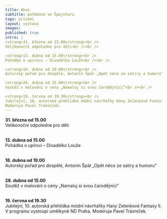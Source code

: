 ```yaml
---
title: Akce
subtitle: pořádané ve Špejcharu
tags: prizemi
layout: vystava
images:
published: true
intro: |
<strong>31. března od 15.00</strong><br />
Velikonoční odpoledne pro děti<br /><br />

<strong>13. dubna od 15.00</strong><br />
Pohádka o upírovi – Divadélko Louže<br /><br />

<strong>18. dubna od 19.00</strong><br />
Autorský pořad pro dospělé, Antonín Špát „Opět něco ze satiry a humoru“<br /><br />

<strong>28. dubna od 15.00</strong><br />
Soutěž v malování o ceny „Namaluj si svou čarodějnici“<br /><br />

<strong>19. června od 19.30</strong><br />
Jubilejní, 10. autorská přehlídka módní návrhářky Hany Zelenkové Fantasy II. V programu vystoupí umělkyně ND Praha.
Moderuje Pavel Trávníček.
---
```

<strong>31. března od 15.00</strong><br />
Velikonoční odpoledne pro děti<br /><br />

<strong>13. dubna od 15.00</strong><br />
Pohádka o upírovi – Divadélko Louže<br /><br />

<strong>18. dubna od 19.00</strong><br />
Autorský pořad pro dospělé, Antonín Špát „Opět něco ze satiry a humoru“<br /><br />

<strong>28. dubna od 15.00</strong><br />
Soutěž v malování o ceny „Namaluj si svou čarodějnici“<br /><br />

<strong>19. června od 19.30</strong><br />
Jubilejní, 10. autorská přehlídka módní návrhářky Hany Zelenkové Fantasy II. V programu vystoupí umělkyně ND Praha.
Moderuje Pavel Trávníček.
